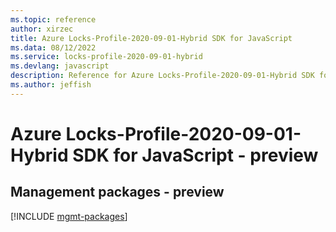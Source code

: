 ```yaml
---
ms.topic: reference
author: xirzec
title: Azure Locks-Profile-2020-09-01-Hybrid SDK for JavaScript
ms.data: 08/12/2022
ms.service: locks-profile-2020-09-01-hybrid
ms.devlang: javascript
description: Reference for Azure Locks-Profile-2020-09-01-Hybrid SDK for JavaScript
ms.author: jeffish
---
```

# Azure Locks-Profile-2020-09-01-Hybrid SDK for JavaScript - preview

## Management packages - preview
[!INCLUDE [mgmt-packages](locks-profile-2020-09-01-hybrid-mgmt-index.md)]
